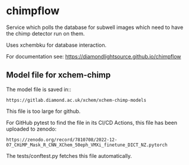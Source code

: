 chimpflow
=======================================================================

Service which polls the database for subwell images which need to have the chimp detector run on them.

Uses xchembku for database interaction.

For documentation see: https://diamondlightsource.github.io/chimpflow


Model file for xchem-chimp
-----------------------------------------------------------------------

The model file is saved in::

    https://gitlab.diamond.ac.uk/xchem/xchem-chimp-models


This file is too large for github.

For GitHub pytest to find the file in its CI/CD Actions, this file has been uploaded to zenodo:

    https://zenodo.org/record/7810708/2022-12-07_CHiMP_Mask_R_CNN_XChem_50eph_VMXi_finetune_DICT_NZ.pytorch

The tests/conftest.py fetches this file automatically.
